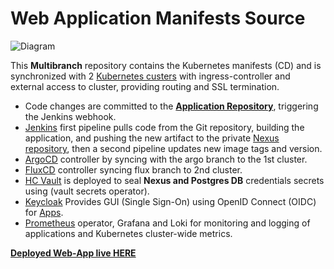 # Web Application Manifests Source

![Diagram](https://i.postimg.cc/BbhVC1yK/cicd-min.jpg)

This **Multibranch** repository contains the Kubernetes manifests (CD) and is synchronized with 2 [Kubernetes custers](https://lamp.v3il.xyz/) with ingress-controller and external access to cluster, providing routing and SSL termination.

- Code changes are committed to the **[Application Repository](https://github.com/m0dularm1nd/CICD-Api)**, triggering the Jenkins webhook.
- [Jenkins](https://jen.v3il.xyz/) first pipeline pulls code from the Git repository, building the application, and pushing the new artifact to the private [Nexus repository](https://nx.v3il.xyz/), then a second pipeline updates new image tags and version.
- [ArgoCD](https://argo.v3il.xyz/) controller by syncing with the argo branch to the 1st cluster.
- [FluxCD](https://github.com/m0dularm1nd/FluxCD) controller syncing flux branch to 2nd cluster.
- [HC Vault](https://vault.v3il.xyz/) is deployed to seal **Nexus and Postgres DB** credentials secrets using (vault secrets operator).
- [Keycloak](https://key.v3il.xyz/) Provides GUI (Single Sign-On) using OpenID Connect (OIDC) for [Apps](https://v3il.xyz/).
- [Prometheus](https://g.v3il.xyz/) operator, Grafana and Loki for monitoring and logging of applications and Kubernetes cluster-wide metrics.

[**Deployed Web-App live HERE**](https://wall.v3il.xyz/)

